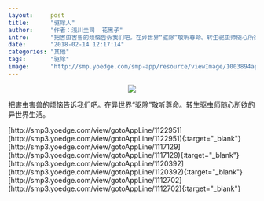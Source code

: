 ```yaml
---
layout:     post
title:      "驱除人"
author:     "作者：浅川圭司  花黑子"
intro:      "把害虫害兽的烦恼告诉我们吧。在异世界“驱除”敬听尊命。转生驱虫师随心所欲的异世界生活。"
date:       "2018-02-14 12:17:14"
categories: "其他"
tags:       "驱除"
image:      "http://smp.yoedge.com/smp-app/resource/viewImage/1003894appline.png"
---
```

<div style="text-align: center">
<p><img src="http://smp.yoedge.com/smp-app/resource/viewImage/1003894appline.png"/></p>
</div>
<p class="post-meta">
<span>把害虫害兽的烦恼告诉我们吧。在异世界“驱除”敬听尊命。转生驱虫师随心所欲的异世界生活。</span>
</p>
[http://smp3.yoedge.com/view/gotoAppLine/1122951](http://smp3.yoedge.com/view/gotoAppLine/1122951){:target="_blank"}
[http://smp3.yoedge.com/view/gotoAppLine/1117129](http://smp3.yoedge.com/view/gotoAppLine/1117129){:target="_blank"}
[http://smp3.yoedge.com/view/gotoAppLine/1120392](http://smp3.yoedge.com/view/gotoAppLine/1120392){:target="_blank"}
[http://smp3.yoedge.com/view/gotoAppLine/1112702](http://smp3.yoedge.com/view/gotoAppLine/1112702){:target="_blank"}


